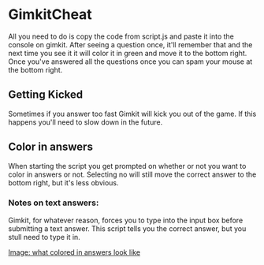 # GimkitCheat

All you need to do is copy the code from script.js and paste it into the console on gimkit. After seeing a question once, it'll remember that and the next time you see it it will color it in green and move it to the bottom right. Once you've answered all the questions once you can spam your mouse at the bottom right.

## Getting Kicked

Sometimes if you answer too fast Gimkit will kick you out of the game. If this happens you'll need to slow down in the future.

## Color in answers

When starting the script you get prompted on whether or not you want to color in answers or not. Selecting no will still move the correct answer to the bottom right, but it's less obvious.

### Notes on text answers:

Gimkit, for whatever reason, forces you to type into the input box before submitting a text answer. This script tells you the correct answer, but you stull need to type it in.

[Image: what colored in answers look like](/images/correct_example.png)